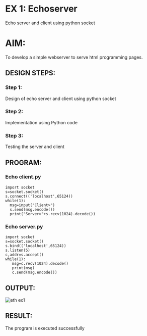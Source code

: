 # EX 1: Echoserver
Echo server and client using python socket

# AIM:
To develop a simple webserver to serve html programming pages.

## DESIGN STEPS:

### Step 1:
Design of echo server and client using python socket

### Step 2:
Implementation using Python code

### Step 3:
Testing the server and client 

## PROGRAM:
### Echo client.py
```
import socket
s=socket.socket()
s.connect(('localhost',65124))
while(1):
  msg=input("Client>")
  s.send(msg.encode())
  print("Server>"+s.recv(1024).decode())
```

### Echo server.py
```
import socket
s=socket.socket()
s.bind(('localhost',65124))
s.listen(5)
c,addr=s.accept()
while(1):
   msg=c.recv(1024).decode()
   print(msg)
   c.send(msg.encode())
```

## OUTPUT:
![eth ex1](https://github.com/user-attachments/assets/5c84ad17-2c44-4bf0-8848-f03ed633d06b)

## RESULT:
The program is executed successfully
